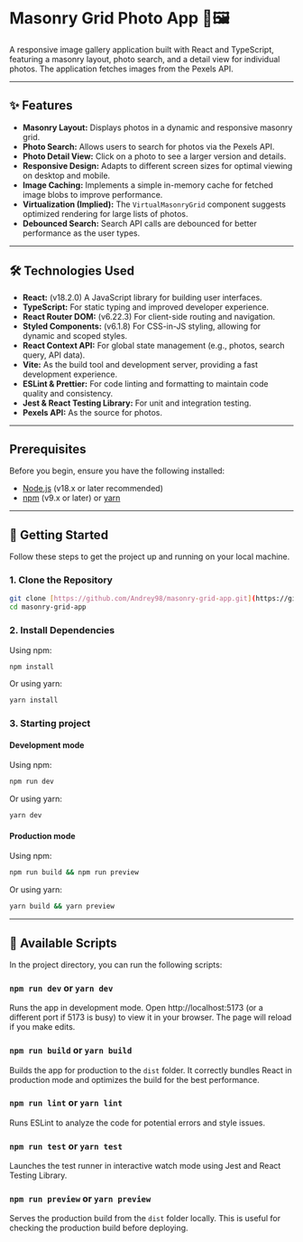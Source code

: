 # Masonry Grid Photo App 🧱🖼️

A responsive image gallery application built with React and TypeScript, featuring a masonry layout, photo search, and a detail view for individual photos. The application fetches images from the Pexels API.

---

## ✨ Features

- **Masonry Layout:** Displays photos in a dynamic and responsive masonry grid.
- **Photo Search:** Allows users to search for photos via the Pexels API.
- **Photo Detail View:** Click on a photo to see a larger version and details.
- **Responsive Design:** Adapts to different screen sizes for optimal viewing on desktop and mobile.
- **Image Caching:** Implements a simple in-memory cache for fetched image blobs to improve performance.
- **Virtualization (Implied):** The `VirtualMasonryGrid` component suggests optimized rendering for large lists of photos.
- **Debounced Search:** Search API calls are debounced for better performance as the user types.

---

## 🛠️ Technologies Used

- **React:** (v18.2.0) A JavaScript library for building user interfaces.
- **TypeScript:** For static typing and improved developer experience.
- **React Router DOM:** (v6.22.3) For client-side routing and navigation.
- **Styled Components:** (v6.1.8) For CSS-in-JS styling, allowing for dynamic and scoped styles.
- **React Context API:** For global state management (e.g., photos, search query, API data).
- **Vite:** As the build tool and development server, providing a fast development experience.
- **ESLint & Prettier:** For code linting and formatting to maintain code quality and consistency.
- **Jest & React Testing Library:** For unit and integration testing.
- **Pexels API:** As the source for photos.

---

## Prerequisites

Before you begin, ensure you have the following installed:

- [Node.js](https://nodejs.org/) (v18.x or later recommended)
- [npm](https://www.npmjs.com/) (v9.x or later) or [yarn](https://yarnpkg.com/)

---

## 🚀 Getting Started

Follow these steps to get the project up and running on your local machine.

### 1. Clone the Repository

```bash
git clone [https://github.com/Andrey98/masonry-grid-app.git](https://github.com/Andrey98/masonry-grid-app.git)
cd masonry-grid-app
```

### 2. Install Dependencies

Using npm:

```bash
npm install
```

Or using yarn:

```bash
yarn install
```

### 3. Starting project

#### Development mode

Using npm:

```bash
npm run dev
```

Or using yarn:

```bash
yarn dev
```

#### Production mode

Using npm:

```bash
npm run build && npm run preview
```

Or using yarn:

```bash
yarn build && yarn preview
```

---

## 📜 Available Scripts

In the project directory, you can run the following scripts:

### `npm run dev` or `yarn dev`

Runs the app in development mode. Open http://localhost:5173 (or a different port if 5173 is busy) to view it in your browser. The page will reload if you make edits.

### `npm run build` or `yarn build`

Builds the app for production to the `dist` folder. It correctly bundles React in production mode and optimizes the build for the best performance.

### `npm run lint` or `yarn lint`

Runs ESLint to analyze the code for potential errors and style issues.

### `npm run test` or `yarn test`

Launches the test runner in interactive watch mode using Jest and React Testing Library.

### `npm run preview` or `yarn preview`

Serves the production build from the `dist` folder locally. This is useful for checking the production build before deploying.
